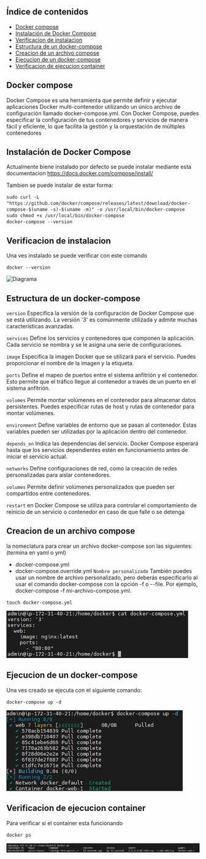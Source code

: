 ## Índice de contenidos
* [Docker compose](#item1)
* [Instalación de Docker Compose](#item2)
* [Verificacion de instalacion](#item3)
* [Estructura de un docker-compose](#item4)
* [Creacion de un archivo compose](#item5)
* [Ejecucion de un docker-compose](#item6)
* [Verificacion de ejecucion container](#item7)

<a name="item1"></a>
##  Docker compose

Docker Compose es una herramienta que permite definir y ejecutar aplicaciones Docker multi-contenedor utilizando un único archivo de configuración llamado docker-compose.yml. Con Docker Compose, puedes especificar la configuración de tus contenedores y servicios de manera fácil y eficiente, lo que facilita la gestión y la orquestación de múltiples contenedores


<a name="item2"></a>
##  Instalación de Docker Compose

Actualmente biene instalado por defecto 
se puede instalar mediante esta documentacion https://docs.docker.com/compose/install/

Tambien se puede instalar de estar forma:

```
sudo curl -L "https://github.com/docker/compose/releases/latest/download/docker-compose-$(uname -s)-$(uname -m)" -o /usr/local/bin/docker-compose
sudo chmod +x /usr/local/bin/docker-compose
docker-compose --version
```

<a name="item3"></a>
##  Verificacion de instalacion

Una ves instalado se puede verificar con este comando

```
docker --version
```
![Diagrama]()

<a name="item4"></a>
##  Estructura de un docker-compose

`version` Especifica la versión de la configuración de Docker Compose que se está utilizando. La versión '3' es comúnmente utilizada y admite muchas características avanzadas.

`services` Define los servicios y contenedores que componen la aplicación. Cada servicio se nombra y se le asigna una serie de configuraciones.

`image` Especifica la imagen Docker que se utilizará para el servicio. Puedes proporcionar el nombre de la imagen y la etiqueta.

`ports` Define el mapeo de puertos entre el sistema anfitrión y el contenedor. Esto permite que el tráfico llegue al contenedor a través de un puerto en el sistema anfitrión.

`volumes` Permite montar volúmenes en el contenedor para almacenar datos persistentes. Puedes especificar rutas de host y rutas de contenedor para montar volúmenes.

`environment` Define variables de entorno que se pasan al contenedor. Estas variables pueden ser utilizadas por la aplicación dentro del contenedor.

`depends_on` Indica las dependencias del servicio. Docker Compose esperará hasta que los servicios dependientes estén en funcionamiento antes de iniciar el servicio actual.

`networks` Define configuraciones de red, como la creación de redes personalizadas para aislar contenedores.

`volumes` Permite definir volúmenes personalizados que pueden ser compartidos entre contenedores.

`restart` en Docker Compose se utiliza para controlar el comportamiento de reinicio de un servicio o contenedor en caso de que falle o se detenga


<a name="item5"></a>
##  Creacion de un archivo compose

la nomeclatura para crear un archivo docker-compose son las siguientes: (termina en yaml o yml)
-  docker-compose.yml
-  docker-compose.override.yml
  `Nombre personalizado` También puedes usar un nombre de archivo personalizado, pero deberás especificarlo al usar el comando docker-compose con la opción -f o --file. Por ejemplo, docker-compose -f mi-archivo-compose.yml.

```
touch docker-compose.yml
```
![Diagrama](https://github.com/Andherson333333/Docker/blob/main/Docker-compose/imagenes/dockercompose-cat.JPG)

<a name="item6"></a>
##   Ejecucion de un docker-compose
Una ves creado se ejecuta con el siguiente comando:

```
docker-compose up -d
```
![Diagrama](https://github.com/Andherson333333/Docker/blob/main/Docker-compose/imagenes/dockercompose-up.JPG)

<a name="item7"></a>
## Verificacion de ejecucion container

Para verificar si el container esta funcionando 

```
docker ps
```
![Diagrama](https://github.com/Andherson333333/Docker/blob/main/Docker-compose/imagenes/dockercompose-ps.JPG)




